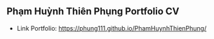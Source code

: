 ## Phạm Huỳnh Thiên Phụng Portfolio CV

+ Link Portfolio: https://phung111.github.io/PhamHuynhThienPhung/
